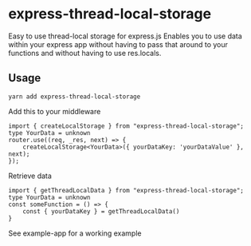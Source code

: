 # express-thread-local-storage

Easy to use thread-local storage for express.js
Enables you to use data within your express app without having to pass that around to your functions and without having to use res.locals.

## Usage

`yarn add express-thread-local-storage`

Add this to your middleware

```
import { createLocalStorage } from "express-thread-local-storage";
type YourData = unknown
router.use((req, _res, next) => {
    createLocalStorage<YourData>({ yourDataKey: 'yourDataValue' }, next);
});
```

Retrieve data

```
import { getThreadLocalData } from "express-thread-local-storage";
type YourData = unknown
const someFunction = () => {
    const { yourDataKey } = getThreadLocalData()
}
```

See example-app for a working example
